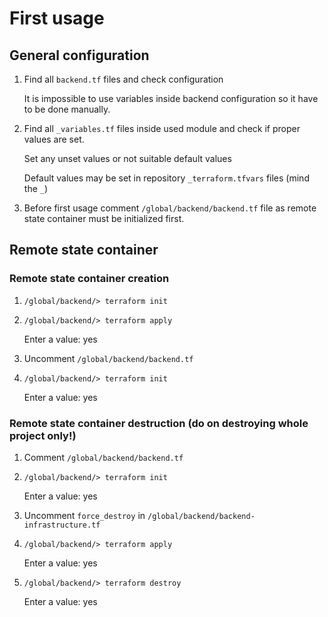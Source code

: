 # First usage

## General configuration

1. Find all `backend.tf` files and check configuration
    
    It is impossible to use variables inside backend configuration so it have to be done manually.
    
2. Find all `_variables.tf` files inside used module and check if proper values are set.

    Set any unset values or not suitable default values
    
    Default values may be set in repository `_terraform.tfvars` files (mind the `_`)

3. Before first usage comment `/global/backend/backend.tf` file as remote state container must be
initialized first.

## Remote state container

### Remote state container creation

1. `/global/backend/> terraform init`

2. `/global/backend/> terraform apply`

    Enter a value: yes
    
3. Uncomment `/global/backend/backend.tf`

4. `/global/backend/> terraform init`

    Enter a value: yes

### Remote state container destruction (do on destroying whole project only!)

1. Comment `/global/backend/backend.tf`

2. `/global/backend/> terraform init`

    Enter a value: yes

3. Uncomment `force_destroy` in `/global/backend/backend-infrastructure.tf`

4. `/global/backend/> terraform apply`

    Enter a value: yes

5. `/global/backend/> terraform destroy`

    Enter a value: yes

